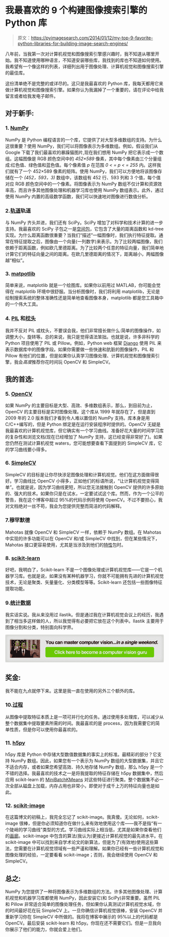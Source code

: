 # 我最喜欢的 9 个构建图像搜索引擎的 Python 库

> 原文：<https://pyimagesearch.com/2014/01/12/my-top-9-favorite-python-libraries-for-building-image-search-engines/>

八年前，当我第一次对计算机视觉和图像搜索引擎感兴趣时，我不知道从哪里开始。我不知道使用哪种语言，不知道安装哪些库，我找到的库也不知道如何使用。我希望有一个像这样的列表，详细列出用于图像处理、计算机视觉和图像搜索引擎的最佳库。

这份清单绝不是完整的或详尽的。这只是我最喜欢的 Python 库，我每天都用它来做计算机视觉和图像搜索引擎。如果你认为我漏掉了一个重要的，请在评论中给我留言或者给我发电子邮件。

## **对于新手:**

### 1. [NumPy](http://www.numpy.org/)

NumPy 是 Python 编程语言的一个库，它提供了对大型多维数组的支持。为什么这很重要？使用 NumPy，我们可以将图像表示为多维数组。例如，假设我们从 Google 下载了我们最喜欢的暴躁猫图片,现在我们想用 NumPy 把它表示成一个数组。这幅图像是 RGB 颜色空间中的 *452×589* 像素，其中每个像素由三个分量组成:红色值、绿色值和蓝色值。每个像素值 *p* 在范围 *0 < = p < = 255* 内。这样我们就有了一个 452×589 像素的矩阵。使用 NumPy，我们可以方便地将该图像存储在一个 *(452，593，3)* 数组中，该数组有 452 行、593 列和 3 个值，每个值对应 RGB 颜色空间中的一个像素。将图像表示为 NumPy 数组不仅计算和资源效率高，而且许多其他图像处理和机器学习库也使用 NumPy 数组表示。此外，通过使用 NumPy 内置的高级数学函数，我们可以快速地对图像进行数值分析。

### 2.[轨道](http://scipy.org/)轨道

与 NumPy 齐头并进，我们还有 SciPy。SciPy 增加了对科学和技术计算的进一步支持。我最喜欢的 SciPy 子包之一是[空间包](http://docs.scipy.org/doc/scipy/reference/spatial.html)，它包含了大量的距离函数和 kd-tree 实现。为什么距离函数很重要？当我们“描述”一幅图像时，我们执行特征提取。通常在特征提取之后，图像由一个向量(一列数字)来表示。为了比较两幅图像，我们依赖于距离函数，例如欧几里德距离。为了比较两个任意的特征向量，我们简单地计算它们的特征向量之间的距离。在欧几里德距离的情况下，距离越小，两幅图像越“相似”。

### 3. [matpotlib](http://matplotlib.org/)

简单来说，matplotlib 就是一个绘图库。如果你以前用过 MATLAB，你可能会觉得在 matplotlib 环境中很舒服。当分析图像时，我们将利用 matplotlib，无论是绘制搜索系统的整体准确性还是简单地查看图像本身，matplotlib 都是您工具箱中的一个伟大工具。

### 4. [PIL](http://www.pythonware.com/products/pil/) 和[枕头](http://pillow.readthedocs.org/en/latest/)

我并不反对 PIL 或枕头，不要误会我，他们非常擅长做什么:简单的图像操作，如调整大小，旋转等。总的来说，我只是觉得语法笨拙。也就是说，许多非科学的 Python 项目使用了 PIL 或 Pillow。例如，Python web 框架 [Django](https://www.djangoproject.com/) 使用 PIL 来表示数据库中的图像字段。如果你需要做一些快速和肮脏的图像操作，PIL 和 Pillow 有他们的位置，但是如果你认真学习图像处理、计算机视觉和图像搜索引擎，我会*高度*推荐你花时间玩 OpenCV 和 SimpleCV。

## **我的首选:**

### 5. [OpenCV](http://opencv.org/)

如果 NumPy 的主要目标是大型、高效、多维数组表示，那么，到目前为止，OpenCV 的主要目标是实时图像处理。这个库从 1999 年就存在了，但是直到 2009 年的 2.0 版本我们才看到令人难以置信的 NumPy 支持。库本身是用 C/C++编写的，但是 Python 绑定是在运行安装程序时提供的。OpenCV 无疑是我最喜欢的计算机视觉库，但它确实有一个学习曲线。准备好花大量的时间学习库的复杂性和浏览文档(现在已经增加了 NumPy 支持，这已经变得非常好了)。如果您仍然在测试计算机视觉 waters，您可能想要查看下面提到的 SimpleCV 库，它的学习曲线要小得多。

### 6\. [SimpleCV](http://simplecv.org/)

SimpleCV 的目标是让你尽快涉足图像处理和计算机视觉。他们在这方面做得很好。学习曲线比 OpenCV 小得多，正如他们的标语所说，“让计算机视觉变得简单”。也就是说，因为学习曲线更短，所以您无法接触到 OpenCV 提供的许多原始的、强大的技术。如果你只是在试水，一定要试试这个库。然而，作为一个公平的警告，我在这个博客中超过 95%的代码示例将使用 OpenCV。不过不要担心，我对文档绝对一丝不苟，我会为您提供完整而简洁的代码解释。

### 7.穆罕默德

Mahotas 就像 OpenCV 和 SimpleCV 一样，依赖于 NumPy 数组。在 Mahotas 中实现的许多功能可以在 OpenCV 和/或 SimpleCV 中找到，但在某些情况下，Mahotas 接口更容易使用，尤其是当涉及到他们的[特性](http://mahotas.readthedocs.org/en/latest/features.html)包时。

### 8\. [scikit-learn](http://scikit-learn.org/stable/)

好吧，我明白了，Scikit-learn 不是一个图像处理或计算机视觉库——它是一个机器学习库。也就是说，如果没有某种机器学习，你就不可能拥有先进的计算机视觉技术，无论是聚类、矢量量化、分类模型等等。Scikit-learn 还包括一些图像特征提取功能。

### 9.[统计数据](http://www.ilastik.org/)

我实话实说。我从来没用过 ilastik。但是通过我在计算机视觉会议上的经历，我遇到了相当多这样做的人，所以我觉得有必要把它放在这个列表中。Ilastik 主要用于图像分割和分类，特别面向科学界。

[![Practical Python and OpenCV](img/d1b26971128a0e32c30b738919f93c47.png)](https://pyimagesearch.com/practical-python-opencv/?src=in-post-top-9-favorite-libraries)

## **奖金:**

我不能在九点就停下来。这里是我一直在使用的另外三个额外的库。

### 10.[过程](https://pypi.python.org/pypi/pprocess)

从图像中提取特征本质上是一项可并行化的任务。通过使用多处理库，可以减少从整个数据集中提取要素所需的时间。我最喜欢的是 process，因为我需要它的简单性质，但是你可以使用你最喜欢的。

### 11. [h5py](http://www.h5py.org/)

h5py 库是 Python 中存储大型数值数据集的事实上的标准。最精彩的部分？它支持 NumPy 数组。因此，如果您有一个表示为 NumPy 数组的大型数据集，并且它不适合内存，或者如果您希望高效、持久地存储 NumPy 数组，那么 h5py 是一个不错的选择。我最喜欢的技术之一是将我提取的特征存储在 h5py 数据集中，然后应用 scikit-learn 的 [MiniBatchKMeans](http://scikit-learn.org/stable/modules/generated/sklearn.cluster.MiniBatchKMeans.html) 对这些特征进行聚类。整个数据集不必一次全部从磁盘上加载，内存占用也非常小，即使对于成千上万的特征向量也是如此。

### 12. [scikit-image](http://scikit-image.org/) [](http://www.h5py.org/) 

在这篇博文的初稿上，我完全忘记了 scikit-image。我真傻。无论如何，scikit-image 很棒，但是你必须知道你在做什么来有效地使用这个库——我不是指“有一个陡峭的学习曲线”类型的方式。学习曲线实际上相当低，尤其是如果你查看他们的[画廊](http://scikit-image.org/docs/dev/auto_examples/)。scikit-image 中包含的算法(我认为)更接近计算机视觉的最先进水平。在 scikit-image 中可以找到来自学术论文的新算法，但是为了(有效地)使用这些算法，您需要在计算机视觉领域有一些严谨和理解。如果你已经有一些计算机视觉和图像处理的经验，一定要看看 scikit-image；否则，我会继续使用 OpenCV 和 SimpleCV。

## **总之:**

NumPy 为您提供了一种将图像表示为多维数组的方法。许多其他图像处理、计算机视觉和机器学习库都使用 NumPy，因此安装它(和 SciPy)非常重要。虽然 PIL 和 Pillow 非常适合简单的图像处理任务，但如果你认真测试计算机视觉水域，你的时间最好花在玩 SimpleCV 上。一旦你确信计算机视觉很棒，安装 OpenCV 并重新学习你在 SimpleCV 中所做的。我将在博客中展示的 95%以上的代码都是 OpenCV。最后安装 scikit-learn 和 h5py。你现在还不需要它们。但是一旦我向你展示了他们的能力，你就会爱上他们。